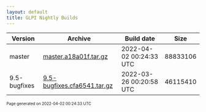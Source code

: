 ```yaml
---
layout: default
title: GLPI Nightly Builds
---
```


Version|Archive|Build date|Size
---|---|---|---
master|[master.a18a01f.tar.gz](master.a18a01f.tar.gz)|2022-04-02 00:24:33 UTC|88833106
9.5-bugfixes|[9.5-bugfixes.cfa6541.tar.gz](9.5-bugfixes.cfa6541.tar.gz)|2022-03-26 00:20:58 UTC|46115410

<font size="1">Page generated on 2022-04-02 00:24:33 UTC</font>
